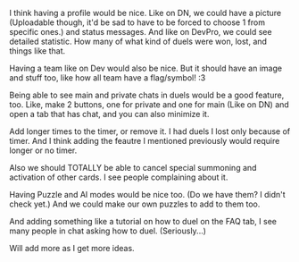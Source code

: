 I think having a profile would be nice. Like on DN, we could have a picture (Uploadable though, it'd be sad to have to be forced to choose 1 from specific ones.) and status messages. And like on DevPro, we could see detailed statistic. How many of what kind of duels were won, lost, and things like that.
 
Having a team like on Dev would also be nice. But it should have an image and stuff too, like how all team have a flag/symbol! :3
 
Being able to see main and private chats in duels would be a good feature, too. Like, make 2 buttons, one for private and one for main (Like on DN) and open a tab that has chat, and you can also minimize it.
 
Add longer times to the timer, or remove it. I had duels I lost only because of timer. And I think adding the feautre I mentioned previously would require longer or no timer.
 
Also we should TOTALLY be able to cancel special summoning and activation of other cards. I see people complaining about it.
 
Having Puzzle and AI modes would be nice too. (Do we have them? I didn't check yet.) And we could make our own puzzles to add to them too.
 
And adding something like a tutorial on how to duel on the FAQ tab, I see many people in chat asking how to duel. (Seriously...)

Will add more as I get more ideas.